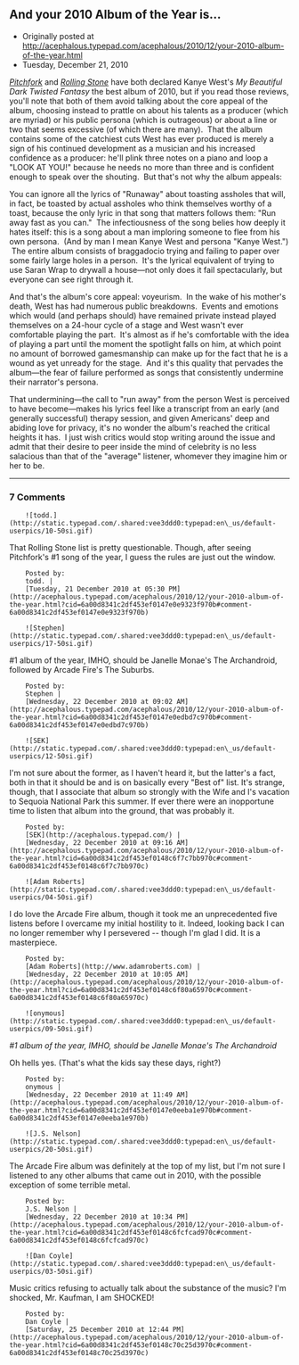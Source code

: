 ## And your 2010 Album of the Year is...

 * Originally posted at http://acephalous.typepad.com/acephalous/2010/12/your-2010-album-of-the-year.html
 * Tuesday, December 21, 2010



_[Pitchfork](http://pitchfork.com/features/staff-lists/7893-the-top-50-albums-of-2010/5/)_ and _[Rolling Stone](http://www.rollingstone.com/music/lists/30-best-albums-of-2010-20101213)_ have both declared Kanye West's _My Beautiful Dark Twisted Fantasy_ the best album of 2010, but if you read those reviews, you'll note that both of them avoid talking about the core appeal of the album, choosing instead to prattle on about his talents as a producer (which are myriad) or his public persona (which is outrageous) or about a line or two that seems excessive (of which there are many).  That the album contains some of the catchiest cuts West has ever produced is merely a sign of his continued development as a musician and his increased confidence as a producer: he'll plink three notes on a piano and loop a "LOOK AT YOU!" because he needs no more than three and is confident enough to speak over the shouting.  But that's not why the album appeals: 

You can ignore all the lyrics of "Runaway" about toasting assholes that will, in fact, be toasted by actual assholes who think themselves worthy of a toast, because the only lyric in that song that matters follows them: "Run away fast as you can."  The infectiousness of the song belies how deeply it hates itself: this is a song about a man imploring someone to flee from his own persona.  (And by man I mean Kanye West and persona "Kanye West.")  The entire album consists of braggadocio trying and failing to paper over some fairly large holes in a person.  It's the lyrical equivalent of trying to use Saran Wrap to drywall a house—not only does it fail spectacularly, but everyone can see right through it. 

And that's the album's core appeal: voyeurism.  In the wake of his mother's death, West has had numerous public breakdowns.  Events and emotions which would (and perhaps should) have remained private instead played themselves on a 24-hour cycle of a stage and West wasn't ever comfortable playing the part.  It's almost as if he's comfortable with the idea of playing a part until the moment the spotlight falls on him, at which point no amount of borrowed gamesmanship can make up for the fact that he is a wound as yet unready for the stage.  And it's this quality that pervades the album—the fear of failure performed as songs that consistently undermine their narrator's persona.  

That undermining—the call to "run away" from the person West is perceived to have become—makes his lyrics feel like a transcript from an early (and generally successful) therapy session, and given Americans' deep and abiding love for privacy, it's no wonder the album's reached the critical heights it has.  I just wish critics would stop writing around the issue and admit that their desire to peer inside the mind of celebrity is no less salacious than that of the "average" listener, whomever they imagine him or her to be.

		

* * *

### 7 Comments 

		

                
[]()

	

		![todd.](http://static.typepad.com/.shared:vee3ddd0:typepad:en\_us/default-userpics/10-50si.gif)
	

	

		

That Rolling Stone list is pretty questionable. Though, after seeing Pitchfork's #1 song of the year, I guess the rules are just out the window. 

	

		Posted by:
		todd. |
		[Tuesday, 21 December 2010 at 05:30 PM](http://acephalous.typepad.com/acephalous/2010/12/your-2010-album-of-the-year.html?cid=6a00d8341c2df453ef0147e0e9323f970b#comment-6a00d8341c2df453ef0147e0e9323f970b)

[]()

	

		![Stephen](http://static.typepad.com/.shared:vee3ddd0:typepad:en\_us/default-userpics/17-50si.gif)
	

	

		

#1 album of the year, IMHO, should be Janelle Monae's The Archandroid, followed by Arcade Fire's The Suburbs.

	

		Posted by:
		Stephen |
		[Wednesday, 22 December 2010 at 09:02 AM](http://acephalous.typepad.com/acephalous/2010/12/your-2010-album-of-the-year.html?cid=6a00d8341c2df453ef0147e0edbd7c970b#comment-6a00d8341c2df453ef0147e0edbd7c970b)

[]()

	

		![SEK](http://static.typepad.com/.shared:vee3ddd0:typepad:en\_us/default-userpics/12-50si.gif)
	

	

		

I'm not sure about the former, as I haven't heard it, but the latter's a fact, both in that it should be and is on basically every "Best of" list.  It's strange, though, that I associate that album so strongly with the Wife and I's vacation to Sequoia National Park this summer.  If ever there were an inopportune time to listen that album into the ground, that was probably it.

	

		Posted by:
		[SEK](http://acephalous.typepad.com/) |
		[Wednesday, 22 December 2010 at 09:16 AM](http://acephalous.typepad.com/acephalous/2010/12/your-2010-album-of-the-year.html?cid=6a00d8341c2df453ef0148c6f7c7bb970c#comment-6a00d8341c2df453ef0148c6f7c7bb970c)

[]()

	

		![Adam Roberts](http://static.typepad.com/.shared:vee3ddd0:typepad:en\_us/default-userpics/04-50si.gif)
	

	

		

I do love the Arcade Fire album, though it took me an unprecedented five listens before I overcame my initial hostility to it.  Indeed, looking back I can no longer remember why I persevered -- though I'm glad I did.  It is a masterpiece.

	

		Posted by:
		[Adam Roberts](http://www.adamroberts.com) |
		[Wednesday, 22 December 2010 at 10:05 AM](http://acephalous.typepad.com/acephalous/2010/12/your-2010-album-of-the-year.html?cid=6a00d8341c2df453ef0148c6f80a65970c#comment-6a00d8341c2df453ef0148c6f80a65970c)

[]()

	

		![onymous](http://static.typepad.com/.shared:vee3ddd0:typepad:en\_us/default-userpics/09-50si.gif)
	

	

		

_#1 album of the year, IMHO, should be Janelle Monae's The Archandroid_

Oh hells yes. (That's what the kids say these days, right?)

	

		Posted by:
		onymous |
		[Wednesday, 22 December 2010 at 11:49 AM](http://acephalous.typepad.com/acephalous/2010/12/your-2010-album-of-the-year.html?cid=6a00d8341c2df453ef0147e0eeba1e970b#comment-6a00d8341c2df453ef0147e0eeba1e970b)

[]()

	

		![J.S. Nelson](http://static.typepad.com/.shared:vee3ddd0:typepad:en\_us/default-userpics/20-50si.gif)
	

	

		

The Arcade Fire album was definitely at the top of my list, but I'm not sure I listened to any other albums that came out in 2010, with the possible exception of some terrible metal.

	

		Posted by:
		J.S. Nelson |
		[Wednesday, 22 December 2010 at 10:34 PM](http://acephalous.typepad.com/acephalous/2010/12/your-2010-album-of-the-year.html?cid=6a00d8341c2df453ef0148c6fcfcad970c#comment-6a00d8341c2df453ef0148c6fcfcad970c)

[]()

	

		![Dan Coyle](http://static.typepad.com/.shared:vee3ddd0:typepad:en\_us/default-userpics/03-50si.gif)
	

	

		

Music critics refusing to actually talk about the substance of the music? I'm shocked, Mr. Kaufman, I am SHOCKED!

	

		Posted by:
		Dan Coyle |
		[Saturday, 25 December 2010 at 12:44 PM](http://acephalous.typepad.com/acephalous/2010/12/your-2010-album-of-the-year.html?cid=6a00d8341c2df453ef0148c70c25d3970c#comment-6a00d8341c2df453ef0148c70c25d3970c)

		

        